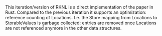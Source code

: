 <!--
SPDX-FileCopyrightText: 2022 Paper and original Racket Code: Małgorzata Biernacka, Witold Charatonik, and Tomasz Drab. 2022. A simple and efficient implementation of strong call by need by an abstract machine. Proc. ACM Program. Lang. 6, ICFP, Article 94 (August 2022), 28 pages. https://doi.org/10.1145/3549822
SPDX-License-Identifier: CC-BY-4.0

SPDX-FileCopyrightText: 2025 This specific implementation: Stefan Walter
SPDX-License-Identifier: MIT
-->

This iteration/version of RKNL is a direct implementation of the paper in Rust.
Compared to the previous iteration it supports an optimization: reference counting of Locations.
I.e. the Store mapping from Locations to StorableValues is garbage collected:
entries are removed once Locations are not referenced anymore in the other data structures.
